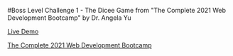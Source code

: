 #Boss Level Challenge 1 - The Dicee Game from "The Complete 2021 Web Development Bootcamp" by Dr. Angela Yu

[Live Demo](https://sondregi.github.io/dice-project/)


[The Complete 2021 Web Development Bootcamp](https://www.udemy.com/course/the-complete-web-development-bootcamp/)
